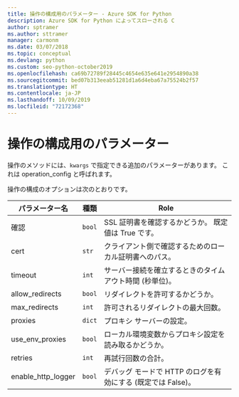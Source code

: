 ```yaml
---
title: 操作の構成用のパラメーター - Azure SDK for Python
description: Azure SDK for Python によってスローされる C
author: sptramer
ms.author: sttramer
manager: carmonm
ms.date: 03/07/2018
ms.topic: conceptual
ms.devlang: python
ms.custom: seo-python-october2019
ms.openlocfilehash: ca69b72789f28445c4654e635e641e2954890a38
ms.sourcegitcommit: bed07b313eeab51281d1a6d4eba67a75524b2f57
ms.translationtype: HT
ms.contentlocale: ja-JP
ms.lasthandoff: 10/09/2019
ms.locfileid: "72172368"
---
```

# <a name="parameters-for-operation-configuration"></a>操作の構成用のパラメーター

操作のメソッドには、`kwargs` で指定できる追加のパラメーターがあります。 これは operation_config と呼ばれます。

操作の構成のオプションは次のとおりです。

|パラメーター名|種類|Role|
|----------------------|------|---------------|
| 確認 |`bool`|SSL 証明書を確認するかどうか。 既定値は True です。|
|  cert |`str`| クライアント側で確認するためのローカル証明書へのパス。|
|  timeout |`int`| サーバー接続を確立するときのタイムアウト時間 (秒単位)。|
|  allow_redirects |`bool` | リダイレクトを許可するかどうか。|
|  max_redirects  |`int`| 許可されるリダイレクトの最大回数。|
|  proxies  |`dict` |プロキシ サーバーの設定。|
|  use_env_proxies |`bool` |ローカル環境変数からプロキシ設定を読み取るかどうか。|
|  retries  |`int` | 再試行回数の合計。|
|  enable_http_logger | `bool`| デバッグ モードで HTTP のログを有効にする (既定では False)。|
